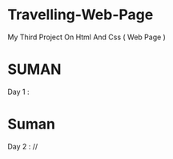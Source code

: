 # Travelling-Web-Page
My Third Project On Html And Css ( Web Page )

# SUMAN
  Day 1 :

# Suman
Day 2 :   // 
